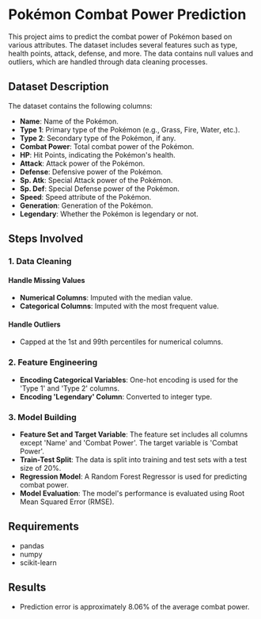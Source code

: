 # Pokémon Combat Power Prediction

This project aims to predict the combat power of Pokémon based on various attributes. The dataset includes several features such as type, health points, attack, defense, and more. The data contains null values and outliers, which are handled through data cleaning processes.

## Dataset Description

The dataset contains the following columns:

- **Name**: Name of the Pokémon.
- **Type 1**: Primary type of the Pokémon (e.g., Grass, Fire, Water, etc.).
- **Type 2**: Secondary type of the Pokémon, if any.
- **Combat Power**: Total combat power of the Pokémon.
- **HP**: Hit Points, indicating the Pokémon's health.
- **Attack**: Attack power of the Pokémon.
- **Defense**: Defensive power of the Pokémon.
- **Sp. Atk**: Special Attack power of the Pokémon.
- **Sp. Def**: Special Defense power of the Pokémon.
- **Speed**: Speed attribute of the Pokémon.
- **Generation**: Generation of the Pokémon.
- **Legendary**: Whether the Pokémon is legendary or not.

## Steps Involved

### 1. Data Cleaning

#### Handle Missing Values
- **Numerical Columns**: Imputed with the median value.
- **Categorical Columns**: Imputed with the most frequent value.

#### Handle Outliers
- Capped at the 1st and 99th percentiles for numerical columns.

### 2. Feature Engineering

- **Encoding Categorical Variables**: One-hot encoding is used for the 'Type 1' and 'Type 2' columns.
- **Encoding 'Legendary' Column**: Converted to integer type.

### 3. Model Building

- **Feature Set and Target Variable**: The feature set includes all columns except 'Name' and 'Combat Power'. The target variable is 'Combat Power'.
- **Train-Test Split**: The data is split into training and test sets with a test size of 20%.
- **Regression Model**: A Random Forest Regressor is used for predicting combat power.
- **Model Evaluation**: The model's performance is evaluated using Root Mean Squared Error (RMSE).

## Requirements

- pandas
- numpy
- scikit-learn

## Results

- Prediction error is approximately 8.06% of the average combat power.

